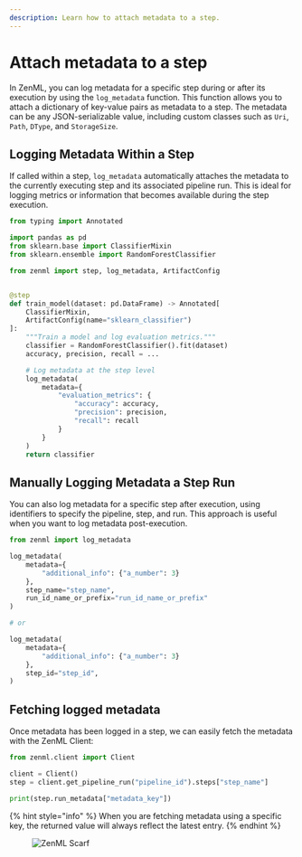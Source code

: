 ```yaml
---
description: Learn how to attach metadata to a step.
---
```


# Attach metadata to a step

In ZenML, you can log metadata for a specific step during or after its 
execution by using the `log_metadata` function. This function allows you to 
attach a dictionary of key-value pairs as metadata to a step. The metadata 
can be any JSON-serializable value, including custom classes such as 
`Uri`, `Path`, `DType`, and `StorageSize`.

## Logging Metadata Within a Step

If called within a step, `log_metadata` automatically attaches the metadata to 
the currently executing step and its associated pipeline run. This is 
ideal for logging metrics or information that becomes available during the 
step execution.

```python
from typing import Annotated

import pandas as pd
from sklearn.base import ClassifierMixin
from sklearn.ensemble import RandomForestClassifier

from zenml import step, log_metadata, ArtifactConfig


@step
def train_model(dataset: pd.DataFrame) -> Annotated[
    ClassifierMixin,
    ArtifactConfig(name="sklearn_classifier")
]:
    """Train a model and log evaluation metrics."""
    classifier = RandomForestClassifier().fit(dataset)
    accuracy, precision, recall = ...

    # Log metadata at the step level
    log_metadata(
        metadata={
            "evaluation_metrics": {
                "accuracy": accuracy,
                "precision": precision,
                "recall": recall
            }
        }
    )
    return classifier
```

## Manually Logging Metadata a Step Run

You can also log metadata for a specific step after execution, using 
identifiers to specify the pipeline, step, and run. This approach is 
useful when you want to log metadata post-execution.

```python
from zenml import log_metadata

log_metadata(
    metadata={
        "additional_info": {"a_number": 3}
    },
    step_name="step_name",
    run_id_name_or_prefix="run_id_name_or_prefix"
)

# or 

log_metadata(
    metadata={
        "additional_info": {"a_number": 3}
    },
    step_id="step_id",
)
```

## Fetching logged metadata

Once metadata has been logged in a step, we can easily fetch the metadata with 
the ZenML Client:

```python
from zenml.client import Client

client = Client()
step = client.get_pipeline_run("pipeline_id").steps["step_name"]

print(step.run_metadata["metadata_key"])
```

{% hint style="info" %}
When you are fetching metadata using a specific key, the returned value will 
always reflect the latest entry.
{% endhint %}

<figure><img src="https://static.scarf.sh/a.png?x-pxid=f0b4f458-0a54-4fcd-aa95-d5ee424815bc" alt="ZenML Scarf"><figcaption></figcaption></figure>
